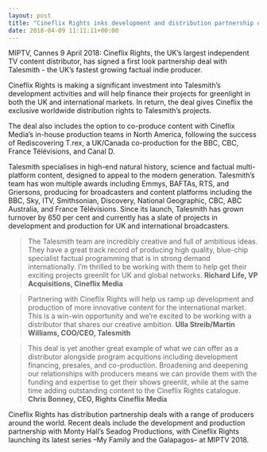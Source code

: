 ```yaml
---
layout: post
title: "Cineflix Rights inks development and distribution partnership deal with Talesmith"
date: 2018-04-09 11:11:11+00:00
---
```

MIPTV, Cannes 9 April 2018: Cineflix Rights, the UK’s largest independent TV content distributor, has signed a first
look partnership deal with Talesmith - the UK’s fastest growing factual indie producer.

Cineflix Rights is making a significant investment into Talesmith’s development activities and will help finance their
projects for greenlight in both the UK and international markets. In return, the deal gives Cineflix the exclusive
worldwide distribution rights to Talesmith’s projects.

The deal also includes the option to co-produce content with Cineflix Media’s in-house production teams in North
America, following the success of Rediscovering T.rex, a UK/Canada co-production for the BBC, CBC, France
Télévisions, and Canal D.

Talesmith specialises in high-end natural history, science and factual multi-platform content, designed to appeal to
the modern generation. Talesmith’s team has won multiple awards including Emmys, BAFTAs, RTS, and Griersons,
producing for broadcasters and content platforms including the BBC, Sky, ITV, Smithsonian, Discovery, National
Geographic, CBC, ABC Australia, and France Télévisions. Since its launch, Talesmith has grown turnover by 650 per
cent and currently has a slate of projects in development and production for UK and international broadcasters.

> The Talesmith team are incredibly creative and full of ambitious ideas. They have a great track record of producing high quality, blue-chip specialist factual programming that is in strong demand internationally. I’m thrilled to be working with them to help get their exciting projects greenlit for UK and global networks.
> **Richard Life, VP Acquisitions, Cineflix Media**

> Partnering with Cineflix Rights will help us ramp up development and production of more innovative content for the international market. This is a win-win opportunity and we’re excited to be working with a distributor that shares our creative ambition.
> **Ulla Streib/Martin Williams, COO/CEO, Talesmith**

> This deal is yet another great example of what we can offer as a distributor alongside program acquitions including development financing, presales, and co-production. Broadening and deepening our relationships with producers means we can provide them with the funding and expertise to get their shows greenlit, while at the same time adding outstanding content to the Cineflix Rights catalogue.
> **Chris Bonney, CEO, Rights Cineflix Media**

Cineflix Rights has distribution partnership deals with a range of producers around the world. Recent deals include
the development and production partnership with Monty Hall’s Seadog Productions, with Cineflix Rights launching its
latest series –My Family and the Galapagos– at MIPTV 2018.
